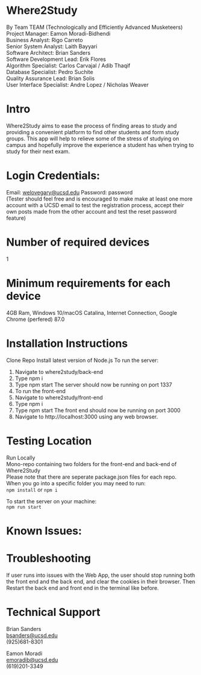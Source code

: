 # Where2Study
By Team TEAM (Technologically and Efficiently Advanced Musketeers)\
Project Manager: Eamon Moradi-Bidhendi\
Business Analyst: Rigo Carreto\
Senior System Analyst: Laith Bayyari\
Software Architect: Brian Sanders\
Software Development Lead: Erik Flores\
Algorithm Specialist: Carlos Carvajal / Adib Thaqif\
Database Specialist: Pedro Suchite\
Quality Assurance Lead: Brian Solis\
User Interface Specialist: Andre Lopez / Nicholas Weaver

# Intro
Where2Study aims to ease the process of finding areas to study and providing a convenient platform to find other students and form study groups. This app will help to relieve some of the stress of studying on campus and hopefully improve the experience a student has when trying to study for their next exam.  

# Login Credentials:
Email: welovegary@ucsd.edu   Password: password \
(Tester should feel free and is encouraged to make make at least one more account with a UCSD email to test the registration process, accept their own posts made from the other account and test the reset password feature)


# Number of required devices
1

# Minimum requirements for each device
4GB Ram, Windows 10/macOS Catalina, Internet Connection, Google Chrome (perfered) 87.0 

# Installation Instructions
Clone Repo
Install latest version of Node.js
To run the server:
1. Navigate to where2study/back-end 
2. Type npm i
3. Type npm start
The server should now be running on port 1337
1. To run the front-end
2. Navigate to where2study/front-end
3. Type npm i
4. Type npm start
   The front end should now be running on port 3000
5. Navigate to http://localhost:3000 using any web browser.

# Testing Location
Run Locally\
Mono-repo containing two folders for the front-end and back-end of Where2Study\
Please note that there are seperate package.json files for each repo.\
When you go into a specific folder you may need to run:\
`npm install`  or  `npm i`

To start the server on your machine:\
`npm run start`

# Known Issues:

# Troubleshooting
If user runs into issues with the Web App, the user should stop running both the front end and the back end, and clear the cookies in their browser. Then Restart the back end and front end in the terminal like before.

# Technical Support
Brian Sanders\
bsanders@ucsd.edu\
(925)681-8301

Eamon Moradi\
emoradib@ucsd.edu\
(619)201-3349
